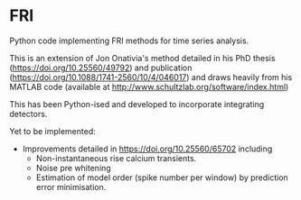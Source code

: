 # FRI
Python code implementing FRI methods for time series analysis.

This is an extension of Jon Onativia's method detailed in his PhD thesis
(https://doi.org/10.25560/49792) and publication (https://doi.org/10.1088/1741-2560/10/4/046017)
and draws heavily from his MATLAB code (available at http://www.schultzlab.org/software/index.html)

This has been Python-ised and developed to incorporate integrating detectors.

Yet to be implemented:
- Improvements detailed in https://doi.org/10.25560/65702 including
    - Non-instantaneous rise calcium transients.
    - Noise pre whitening
    - Estimation of model order (spike number per window) by prediction error minimisation.


